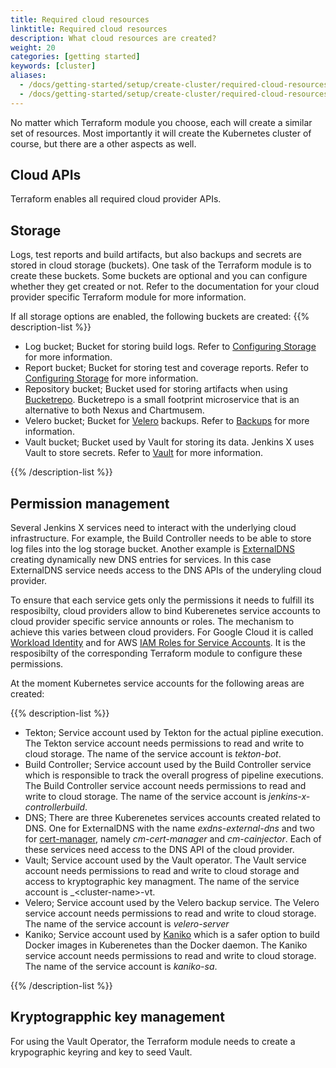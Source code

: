 ```yaml
---
title: Required cloud resources
linktitle: Required cloud resources
description: What cloud resources are created?
weight: 20
categories: [getting started]
keywords: [cluster]
aliases:
  - /docs/getting-started/setup/create-cluster/required-cloud-resources
  - /docs/getting-started/setup/create-cluster/required-cloud-resources/
---
```


No matter which Terraform module you choose, each will create a similar set of resources.
Most importantly it will create the Kubernetes cluster of course, but there are a other aspects as well.

## Cloud APIs

Terraform enables all required cloud provider APIs.

## Storage

Logs, test reports and build artifacts, but also backups and secrets are stored in cloud storage (buckets).
One task of the Terraform module is to create these buckets.
Some buckets are optional and you can configure whether they get created or not.
Refer to the documentation for your cloud provider specific Terraform module for more information.

If all storage options are enabled, the following buckets are created:
{{% description-list %}}

* Log bucket; Bucket for storing build logs.
Refer to [Configuring Storage](/docs/resources/guides/managing-jx/common-tasks/storage#configuring-storage) for more information.
* Report bucket; Bucket for storing test and coverage reports.
Refer to [Configuring Storage](/docs/resources/guides/managing-jx/common-tasks/storage#configuring-storage) for more information.
* Repository bucket; Bucket used for storing artifacts when using [Bucketrepo](/docs/install-setup/installing/boot/#bucketrepo).
Bucketrepo  is a small footprint microservice that is an alternative to both Nexus and Chartmusem.
* Velero bucket; Bucket for [Velero](https://velero.io) backups.
Refer to [Backups](/docs/install-setup/installing/boot/#backups) for more information.
* Vault bucket; Bucket used by Vault for storing its data.
Jenkins X uses Vault to store secrets.
Refer to [Vault](/docs/install-setup/installing/boot/#vault) for more information.

{{% /description-list %}}

## Permission management

Several Jenkins X services need to interact with the underlying cloud infrastructure.
For example, the Build Controller needs to be able to store log files into the log storage bucket.
Another example is [ExternalDNS](https://github.com/kubernetes-sigs/external-dns) creating dynamically new DNS entries for services.
In this case ExternalDNS service needs access to the DNS APIs of the underyling cloud provider.

To ensure that each service gets only the permissions it needs to fulfill its resposibilty, cloud providers allow to bind Kuberenetes service accounts to cloud provider specific service announts or roles.
The mechanism to achieve this varies between cloud providers.
For Google Cloud it is called [Workload Identity](https://cloud.google.com/kubernetes-engine/docs/how-to/workload-identity) and for AWS [IAM Roles for Service Accounts](https://docs.aws.amazon.com/eks/latest/userguide/iam-roles-for-service-accounts.html).
It is the resposibilty of the corresponding Terraform module to configure these permissions.

At the moment Kubernetes service accounts for the following areas are created:

{{% description-list %}}

* Tekton; Service account used by Tekton for the actual pipline execution.
The Tekton service account needs permissions to read and write to cloud storage.
The name of the service account is _tekton-bot_.
* Build Controller; Service account used by the Build Controller service which is responsible to track the overall progress of pipeline executions.
The Build Controller service account needs permissions to read and write to cloud storage.
The name of the service account is _jenkins-x-controllerbuild_.
* DNS; There are three Kuberenetes services accounts created related to DNS.
One for ExternalDNS with the name _exdns-external-dns_ and two for [cert-manager](https://github.com/jetstack/cert-manager), namely _cm-cert-manager_ and _cm-cainjector_.
Each of these services need access to the DNS API of the cloud provider.
* Vault; Service account used by the Vault operator.
The Vault service account needs permissions to read and write to cloud storage and access to kryptographic key managment.
The name of the service account is _\<cluster-name\>-vt.
* Velero; Service account used by the Velero backup service.
The Velero service account needs permissions to read and write to cloud storage.
The name of the service account is _velero-server_
* Kaniko; Service account used by [Kaniko](https://github.com/GoogleContainerTools/kaniko) which is a safer option to build Docker images in Kuberenetes than the Docker daemon.
The Kaniko service account needs permissions to read and write to cloud storage.
The name of the service account is _kaniko-sa_.

{{% /description-list %}}

## Kryptograpphic key management

For using the Vault Operator, the Terraform module needs to create a krypographic keyring and key to seed Vault.
